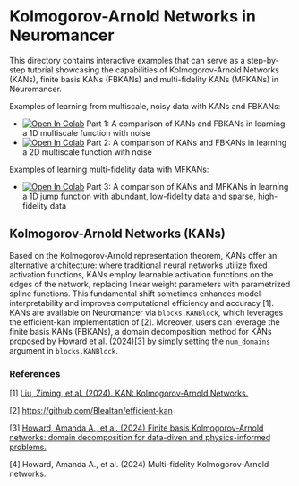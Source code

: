 # Kolmogorov-Arnold Networks in Neuromancer

This directory contains interactive examples that can serve as a step-by-step tutorial 
showcasing the capabilities of Kolmogorov-Arnold Networks (KANs), finite basis KANs (FBKANs) and multi-fidelity KANs (MFKANs) in Neuromancer.

Examples of learning from multiscale, noisy data with KANs and FBKANs:
+ <a target="_blank" href="https://colab.research.google.com/github/pnnl/neuromancer/blob/feature/fbkans/examples/KANs/p1_fbkan_vs_kan_noise_data_1d.ipynb"><img src="https://colab.research.google.com/assets/colab-badge.svg" alt="Open In Colab"/></a> Part 1: A comparison of KANs and FBKANs in learning a 1D multiscale function with noise
+ <a target="_blank" href="https://colab.research.google.com/github/pnnl/neuromancer/blob/feature/fbkans/examples/KANs/p2_fbkan_vs_kan_noise_data_2d.ipynb"><img src="https://colab.research.google.com/assets/colab-badge.svg" alt="Open In Colab"/></a> Part 2: A comparison of KANs and FBKANs in learning a 2D multiscale function with noise

Examples of learning multi-fidelity data with MFKANs:
+ <a target="_blank" href="https://colab.research.google.com/github/pnnl/neuromancer/blob/feature/mfkans/examples/KANs/p3_mfkan_example_1d.ipynb"><img src="https://colab.research.google.com/assets/colab-badge.svg" alt="Open In Colab"/></a> Part 3: A comparison of KANs and MFKANs in learning a 1D jump function with abundant, low-fidelity data and sparse, high-fidelity data


## Kolmogorov-Arnold Networks (KANs)
Based on the Kolmogorov-Arnold representation theorem, KANs offer an alternative architecture: where traditional neural networks utilize fixed activation functions, KANs employ learnable activation functions on the edges of the network, replacing linear weight parameters with parametrized spline functions. This fundamental shift sometimes enhances model interpretability and improves computational efficiency and accuracy [1]. KANs are available on Neuromancer via `blocks.KANBlock`, which leverages the efficient-kan implementation of [2]. Moreover, users can leverage the finite basis KANs (FBKANs), a domain decomposition method for KANs proposed by Howard et al. (2024)[3] by simply setting the `num_domains` argument in `blocks.KANBlock`.

### References

[1] [Liu, Ziming, et al. (2024). KAN: Kolmogorov-Arnold Networks.](https://arxiv.org/abs/2404.19756)

[2] https://github.com/Blealtan/efficient-kan

[3] [Howard, Amanda A., et al. (2024) Finite basis Kolmogorov-Arnold networks: domain decomposition for data-diven and physics-informed problems.](https://arxiv.org/abs/2406.19662)

[4] Howard, Amanda A., et al. (2024) Multi-fidelity Kolmogorov-Arnold networks.
